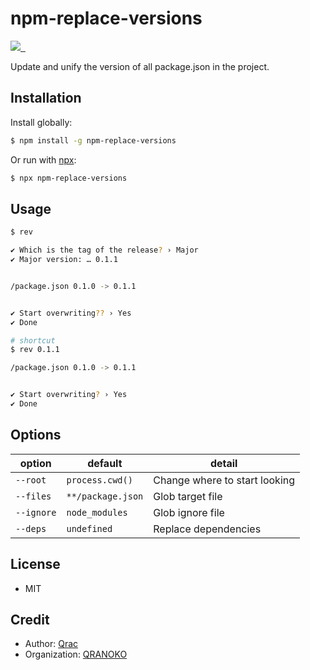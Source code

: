 # npm-replace-versions

<p>
  <a aria-label="Made by QRANOKO" href="https://qranoko.jp">
    <img src="https://img.shields.io/badge/MADE%20BY%20QRANOKO-212121.svg?style=for-the-badge&labelColor=212121">
  </a>
  <a aria-label="NPM version" href="https://www.npmjs.com/package/npm-replace-versions">
    <img alt="" src="https://img.shields.io/npm/v/npm-replace-versions.svg?style=for-the-badge&labelColor=212121">
  </a>
  <a aria-label="License" href="https://github.com/qrac/npm-replace-versions/blob/main/LICENSE">
    <img alt="" src="https://img.shields.io/npm/l/npm-replace-versions.svg?style=for-the-badge&labelColor=212121">
  </a>
</p>

Update and unify the version of all package.json in the project.

## Installation

Install globally:

```sh
$ npm install -g npm-replace-versions
```

Or run with [npx](https://docs.npmjs.com/cli/v7/commands/npx):

```sh
$ npx npm-replace-versions
```

## Usage

```sh
$ rev

✔ Which is the tag of the release? › Major
✔ Major version: … 0.1.1


/package.json 0.1.0 -> 0.1.1


✔ Start overwriting?? › Yes
✔ Done
```

```sh
# shortcut
$ rev 0.1.1

/package.json 0.1.0 -> 0.1.1


✔ Start overwriting? › Yes
✔ Done
```

## Options

| option     | default           | detail                        |
| ---------- | ----------------- | ----------------------------- |
| `--root`   | `process.cwd()`   | Change where to start looking |
| `--files`  | `**/package.json` | Glob target file              |
| `--ignore` | `node_modules`    | Glob ignore file              |
| `--deps`   | `undefined`       | Replace dependencies          |

## License

- MIT

## Credit

- Author: [Qrac](https://qrac.jp)
- Organization: [QRANOKO](https://qranoko.jp)
